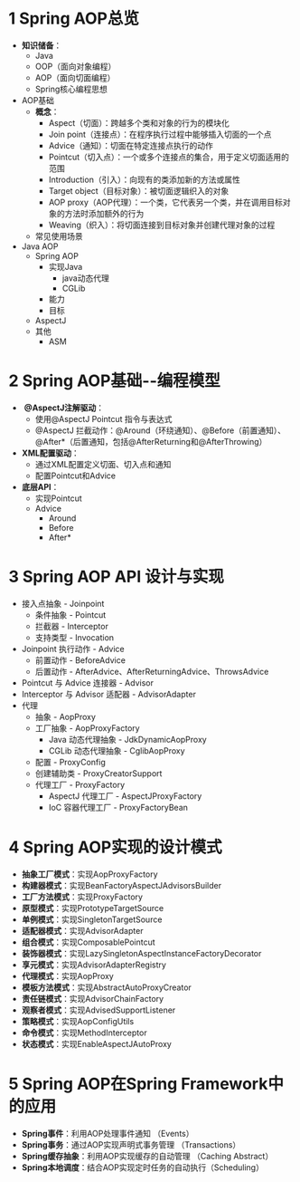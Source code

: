 # 1 Spring AOP总览

- ‌**知识储备**‌：
	- Java
	- OOP（面向对象编程）
	- AOP（面向切面编程）
	- Spring核心编程思想
- AOP基础
	- **概念**‌：
	    - Aspect（切面）：跨越多个类和对象的行为的模块化
	    - Join point（连接点）：在程序执行过程中能够插入切面的一个点
	    - Advice（通知）：切面在特定连接点执行的动作
	    - Pointcut（切入点）：一个或多个连接点的集合，用于定义切面适用的范围
	    - Introduction（引入）：向现有的类添加新的方法或属性
	    - Target object（目标对象）：被切面逻辑织入的对象
	    - AOP proxy（AOP代理）：一个类，它代表另一个类，并在调用目标对象的方法时添加额外的行为
	    - Weaving（织入）：将切面连接到目标对象并创建代理对象的过程
	- 常见使用场景
- Java AOP
	- Spring AOP
		- 实现Java
			- java动态代理
			- CGLib
		- 能力
		- 目标
	- AspectJ
	- 其他
		- ASM

# 2 Spring AOP基础--编程模型
- ‌ **@AspectJ注解驱动**‌：
    - 使用@AspectJ Pointcut 指令与表达式
    - @AspectJ 拦截动作：@Around（环绕通知）、@Before（前置通知）、@After*（后置通知，包括@AfterReturning和@AfterThrowing）
- ‌**XML配置驱动**‌：
    - 通过XML配置定义切面、切入点和通知
    - 配置Pointcut和Advice
- ‌**底层API**‌：
    - 实现Pointcut
    - Advice
	    - Around
	    - Before
	    - After*


# 3 Spring AOP API 设计与实现
- 接入点抽象 - Joinpoint
	- 条件抽象 - Pointcut
	- 拦截器 - Interceptor
	- 支持类型 - Invocation
- Joinpoint 执行动作 - Advice
	- 前置动作 - BeforeAdvice
	- 后置动作 - AfterAdvice、AfterReturningAdvice、ThrowsAdvice
- Pointcut 与 Advice 连接器 - Advisor
- Interceptor 与 Advisor 适配器 - AdvisorAdapter
- 代理
	- 抽象 - AopProxy
	- 工厂抽象 - AopProxyFactory
		- Java 动态代理抽象 - JdkDynamicAopProxy
		- CGLib 动态代理抽象 - CglibAopProxy
	- 配置 - ProxyConfig
	- 创建辅助类 - ProxyCreatorSupport
	- 代理工厂 - ProxyFactory
		- AspectJ 代理工厂 - AspectJProxyFactory
		- IoC 容器代理工厂 - ProxyFactoryBean

# 4 Spring AOP实现的设计模式
- ‌**抽象工厂模式**‌：实现AopProxyFactory
- ‌**构建器模式**‌：实现BeanFactoryAspectJAdvisorsBuilder
- ‌**工厂方法模式**‌：实现ProxyFactory
- ‌**原型模式**‌：实现PrototypeTargetSource
- ‌**单例模式**‌：实现SingletonTargetSource
- ‌**适配器模式**‌：实现AdvisorAdapter
- ‌**组合模式**‌：实现ComposablePointcut
- ‌**装饰器模式**‌：实现LazySingletonAspectInstanceFactoryDecorator
- ‌**享元模式**‌：实现AdvisorAdapterRegistry
- ‌**代理模式**‌：实现AopProxy
- ‌**模板方法模式**‌：实现AbstractAutoProxyCreator
- ‌**责任链模式**‌：实现AdvisorChainFactory
- ‌**观察者模式**‌：实现AdvisedSupportListener
- ‌**策略模式**‌：实现AopConfigUtils
- ‌**命令模式**‌：实现MethodInterceptor
- ‌**状态模式**‌：实现EnableAspectJAutoProxy

# 5 Spring AOP在Spring Framework中的应用

- ‌**Spring事件**‌：利用AOP处理事件通知 （Events）
- ‌**Spring事务**‌：通过AOP实现声明式事务管理 （Transactions）
- ‌**Spring缓存抽象**‌：利用AOP实现缓存的自动管理 （Caching Abstract）
- ‌**Spring本地调度**‌：结合AOP实现定时任务的自动执行（Scheduling）